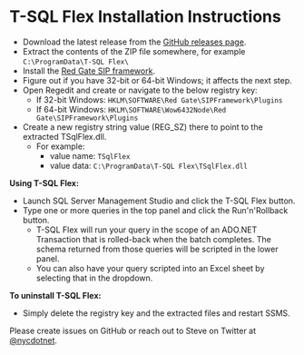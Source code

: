 T-SQL Flex Installation Instructions
====================================

  * Download the latest release from the [GitHub releases page](https://github.com/nycdotnet/TSqlFlex/releases).
  * Extract the contents of the ZIP file somewhere, for example `C:\ProgramData\T-SQL Flex\`
  * Install the [Red Gate SIP framework](http://documentation.red-gate.com/display/MA/Redistributing+the+framework).
  * Figure out if you have 32-bit or 64-bit Windows; it affects the next step.
  * Open Regedit and create or navigate to the below registry key:
    * If 32-bit Windows: `HKLM\SOFTWARE\Red Gate\SIPFramework\Plugins`
    * If 64-bit Windows: `HKLM\SOFTWARE\Wow6432Node\Red Gate\SIPFramework\Plugins`
  * Create a new registry string value (REG_SZ) there to point to the extracted TSqlFlex.dll.
    * For example:
      * value name: `TSqlFlex`
      * value data: `C:\ProgramData\T-SQL Flex\TSqlFlex.dll`

**Using T-SQL Flex:**
  * Launch SQL Server Management Studio and click the T-SQL Flex button.
  * Type one or more queries in the top panel and click the Run'n'Rollback button.
    * T-SQL Flex will run your query in the scope of an ADO.NET Transaction that is rolled-back when the batch completes.  The schema returned from those queries will be scripted in the lower panel.
	* You can also have your query scripted into an Excel sheet by selecting that in the dropdown.

**To uninstall T-SQL Flex:**
  * Simply delete the registry key and the extracted files and restart SSMS.

Please create issues on GitHub or reach out to Steve on Twitter at [@nycdotnet](https://twitter.com/nycdotnet).


